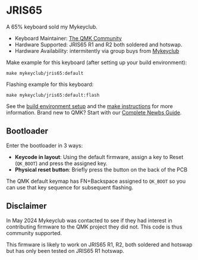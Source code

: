 # JRIS65

A 65% keyboard sold my Mykeyclub.

* Keyboard Maintainer: [The QMK Community](https://github.com/qmk)
* Hardware Supported: JRIS65 R1 and R2 both soldered and hotswap.
* Hardware Availability: intermitently via group buys from [Mykeyclub](https://www.mykeyclub.com/)

Make example for this keyboard (after setting up your build environment):

    make mykeyclub/jris65:default

Flashing example for this keyboard:

    make mykeyclub/jris65:default:flash

See the [build environment setup](https://docs.qmk.fm/#/getting_started_build_tools) and the [make instructions](https://docs.qmk.fm/#/getting_started_make_guide) for more information. Brand new to QMK? Start with our [Complete Newbs Guide](https://docs.qmk.fm/#/newbs).

## Bootloader

Enter the bootloader in 3 ways:

* **Keycode in layout**: Using the default firmware, assign a key to Reset (`QK_BOOT`) and press the assigned key.
* **Physical reset button**: Briefly press the button on the back of the PCB

The QMK default keymap has FN+Backspace assigned to `QK_BOOT` so you can use that key sequence for subsequent flashing.

## Disclaimer

In May 2024 Mykeyclub was contacted to see if they had interest in contributing firmware to the QMK project they did not. This code is thus community supported.

This firmware is likely to work on JRIS65 R1, R2, both soldered and hotswap but has only been tested on JRIS65 R1 hotswap.
